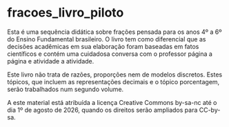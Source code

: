 # fracoes_livro_piloto

Esta é uma sequência didática sobre frações pensada para os anos 4º a 6º do Ensino Fundamental brasileiro. O livro tem como diferencial que as decisões acadêmicas em sua elaboração foram baseadas em fatos científicos e contém uma cuidadosa conversa com o professor página a página e atividade a atividade.

Este livro não trata de razões, proporções nem de modelos discretos. Estes tópicos, que incluem as representações decimais e o tópico porcentagem, serão trabalhados num segundo volume.

A este material está atribuída a licença Creative Commons by-sa-nc até o dia 1º de agosto de 2026, quando os direitos serão ampliados para CC-by-sa.
